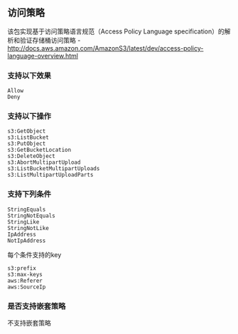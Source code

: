 ## 访问策略

该包实现基于访问策略语言规范（Access Policy Language specification）的解析和验证存储桶访问策略 - http://docs.aws.amazon.com/AmazonS3/latest/dev/access-policy-language-overview.html

### 支持以下效果

    Allow
    Deny

### 支持以下操作

    s3:GetObject
    s3:ListBucket
    s3:PutObject
    s3:GetBucketLocation
    s3:DeleteObject
    s3:AbortMultipartUpload
    s3:ListBucketMultipartUploads
    s3:ListMultipartUploadParts

### 支持下列条件

    StringEquals
    StringNotEquals
    StringLike
    StringNotLike
    IpAddress
    NotIpAddress

每个条件支持的key

    s3:prefix
    s3:max-keys
    aws:Referer
    aws:SourceIp

### 是否支持嵌套策略

不支持嵌套策略

